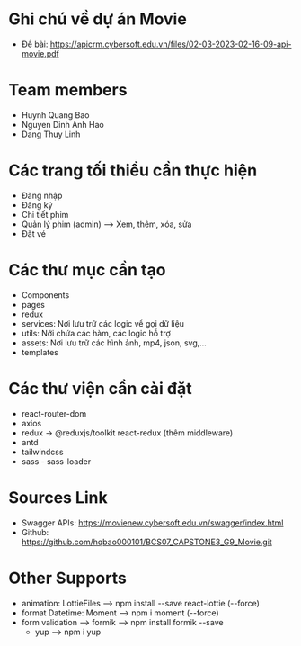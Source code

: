 # Ghi chú về dự án Movie
  - Đề bài: https://apicrm.cybersoft.edu.vn/files/02-03-2023-02-16-09-api-movie.pdf 

# Team members
  - Huynh Quang Bao
  - Nguyen Dinh Anh Hao
  - Dang Thuy Linh

# Các trang tối thiểu cần thực hiện
  - Đăng nhập
  - Đăng ký
  - Chi tiết phim
  - Quản lý phim (admin) --> Xem, thêm, xóa, sửa
  - Đặt vé

# Các thư mục cần tạo
  - Components
  - pages
  - redux
  - services: Nơi lưu trữ các logic về gọi dữ liệu
  - utils: Nới chứa các hàm, các logic hỗ trợ
  - assets: Nơi lưu trữ các hình ảnh, mp4, json, svg,...
  - templates

# Các thư viện cần cài đặt
  - react-router-dom
  - axios
  - redux -> @reduxjs/toolkit react-redux (thêm middleware)
  - antd 
  - tailwindcss
  - sass - sass-loader

# Sources Link
  - Swagger APIs: https://movienew.cybersoft.edu.vn/swagger/index.html 
  - Github: https://github.com/hqbao000101/BCS07_CAPSTONE3_G9_Movie.git 
  
# Other Supports
  - animation: LottieFiles --> npm install --save react-lottie (--force)
  - format Datetime: Moment --> npm i moment (--force)
  - form validation --> formik --> npm install formik --save
    + yup --> npm i yup